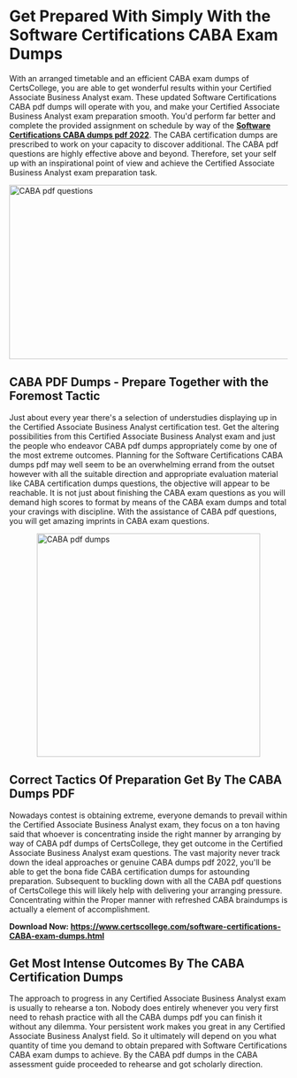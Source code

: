 <h1><strong>Get Prepared With Simply With the Software Certifications CABA Exam Dumps&nbsp;</strong></h1>
<p><span style="font-weight: 400;">With an arranged timetable and an efficient  CABA exam dumps of CertsCollege, you are able to get wonderful results within your Certified Associate Business Analyst exam. These updated Software Certifications CABA pdf dumps will operate with you, and make your Certified Associate Business Analyst exam preparation smooth. You'd perform far better and complete the provided assignment on schedule by way of the <strong><a href="https://www.certscollege.com/software-certifications-CABA-exam-dumps.html">Software Certifications CABA dumps pdf 2022</a></strong>. The CABA certification dumps are prescribed to work on your capacity to discover additional. The  CABA pdf questions are highly effective above and beyond. Therefore, set your self up with an inspirational point of view and achieve the Certified Associate Business Analyst exam preparation task.&nbsp;</span></p>
<p><span style="font-weight: 400;"><img style="display: block; margin-left: auto; margin-right: auto;" src="https://i.ibb.co/CPDK3ps/Yellow-and-Blue-Initiative-Blog-Banner.png" alt="CABA pdf questions" width="559" height="315" /></span></p>
<h2><strong>CABA PDF Dumps - Prepare Together with the Foremost Tactic</strong></h2>
<p><span style="font-weight: 400;">Just about every year there's a selection of understudies displaying up in the Certified Associate Business Analyst certification test. Get the altering possibilities from this Certified Associate Business Analyst exam and just the people who endeavor CABA pdf dumps appropriately come by one of the most extreme outcomes. Planning for the Software Certifications CABA dumps pdf may well seem to be an overwhelming errand from the outset however with all the suitable direction and appropriate evaluation material like CABA certification dumps questions, the objective will appear to be reachable. It is not just about finishing the CABA exam questions as you will demand high scores to format by means of the CABA exam dumps and total your cravings with discipline. With the assistance of CABA pdf questions, you will get amazing imprints in CABA exam questions.</span></p>
<p><span style="font-weight: 400;"><a href="https://tinyurl.com/yyrjp3w5"><img style="display: block; margin-left: auto; margin-right: auto;" src="https://i.ibb.co/9tMrhdY/Teacher-Appreciation-Invitation.png" alt="CABA pdf dumps " width="404" height="404" /></a></span></p>
<h2><strong>Correct Tactics Of Preparation Get By The CABA Dumps PDF</strong></h2>
<p><span style="font-weight: 400;">Nowadays contest is obtaining extreme, everyone demands to prevail within the Certified Associate Business Analyst exam, they focus on a ton having said that whoever is concentrating inside the right manner by arranging by way of CABA pdf dumps of CertsCollege, they get outcome in the Certified Associate Business Analyst exam questions. The vast majority never track down the ideal approaches or genuine CABA dumps pdf 2022, you'll be able to get the bona fide CABA certification dumps for astounding preparation. Subsequent to buckling down with all the  CABA pdf questions of CertsCollege this will likely help with delivering your arranging pressure. Concentrating within the Proper manner with refreshed CABA braindumps is actually a element of accomplishment.</span></p>
<p><span style="font-weight: 400;"><strong>Download Now: <a href="https://www.certscollege.com/software-certifications-CABA-exam-dumps.html">https://www.certscollege.com/software-certifications-CABA-exam-dumps.html</a></strong></span></p>
<h2><strong>Get Most Intense Outcomes By The CABA Certification Dumps</strong></h2>
<p><span style="font-weight: 400;">The approach to progress in any Certified Associate Business Analyst exam is usually to rehearse a ton. Nobody does entirely whenever you very first need to rehash practice with all the CABA dumps pdf you can finish it without any dilemma. Your persistent work makes you great in any Certified Associate Business Analyst field. So it ultimately will depend on you what quantity of time you demand to obtain prepared with Software Certifications CABA exam dumps to achieve. By the CABA pdf dumps in the CABA assessment guide proceeded to rehearse and got scholarly direction.</span></p>
